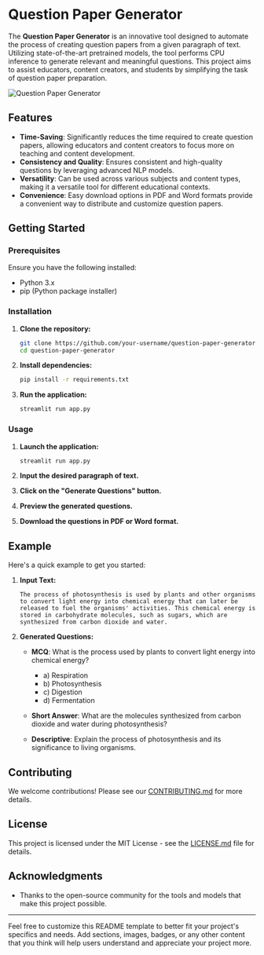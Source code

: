 # Question Paper Generator

The **Question Paper Generator** is an innovative tool designed to automate the process of creating question papers from a given paragraph of text. Utilizing state-of-the-art pretrained models, the tool performs CPU inference to generate relevant and meaningful questions. This project aims to assist educators, content creators, and students by simplifying the task of question paper preparation.

![Question Paper Generator](path-to-your-image.png)

## Features

- **Time-Saving**: Significantly reduces the time required to create question papers, allowing educators and content creators to focus more on teaching and content development.
- **Consistency and Quality**: Ensures consistent and high-quality questions by leveraging advanced NLP models.
- **Versatility**: Can be used across various subjects and content types, making it a versatile tool for different educational contexts.
- **Convenience**: Easy download options in PDF and Word formats provide a convenient way to distribute and customize question papers.

## Getting Started

### Prerequisites

Ensure you have the following installed:

- Python 3.x
- pip (Python package installer)

### Installation

1. **Clone the repository:**

    ```bash
    git clone https://github.com/your-username/question-paper-generator.git
    cd question-paper-generator
    ```

2. **Install dependencies:**

    ```bash
    pip install -r requirements.txt
    ```

3. **Run the application:**

    ```bash
    streamlit run app.py
    ```

### Usage

1. **Launch the application:**

    ```bash
    streamlit run app.py
    ```

2. **Input the desired paragraph of text.**
3. **Click on the "Generate Questions" button.**
4. **Preview the generated questions.**
5. **Download the questions in PDF or Word format.**

## Example

Here's a quick example to get you started:

1. **Input Text:**

    ```
    The process of photosynthesis is used by plants and other organisms to convert light energy into chemical energy that can later be released to fuel the organisms' activities. This chemical energy is stored in carbohydrate molecules, such as sugars, which are synthesized from carbon dioxide and water.
    ```

2. **Generated Questions:**

    - **MCQ**: What is the process used by plants to convert light energy into chemical energy?
        - a) Respiration
        - b) Photosynthesis
        - c) Digestion
        - d) Fermentation

    - **Short Answer**: What are the molecules synthesized from carbon dioxide and water during photosynthesis?
    
    - **Descriptive**: Explain the process of photosynthesis and its significance to living organisms.

## Contributing

We welcome contributions! Please see our [CONTRIBUTING.md](CONTRIBUTING.md) for more details.

## License

This project is licensed under the MIT License - see the [LICENSE.md](LICENSE.md) file for details.

## Acknowledgments

- Thanks to the open-source community for the tools and models that make this project possible.

---

Feel free to customize this README template to better fit your project's specifics and needs. Add sections, images, badges, or any other content that you think will help users understand and appreciate your project more.